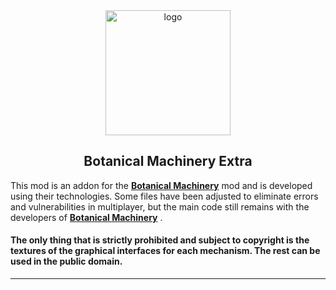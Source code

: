 <div align="center" width="400" height="400">
<img src="https://github.com/lentel27/ExtraMachinery/blob/master/src/main/resources/logo.png" alt="logo" width="200"/>

## Botanical Machinery Extra

</div>



This mod is an addon for the **[Botanical Machinery](https://github.com/ChaoticTrials/BotanicalMachinery?tab=readme-ov-file)** 
mod and is developed using their technologies. Some files have been adjusted to eliminate errors and vulnerabilities in multiplayer, but the main code still remains with the developers of **[Botanical Machinery](https://github.com/ChaoticTrials/BotanicalMachinery?tab=readme-ov-file)** .


#### The only thing that is strictly prohibited and subject to copyright is the textures of the graphical interfaces for each mechanism. The rest can be used in the public domain.

----
